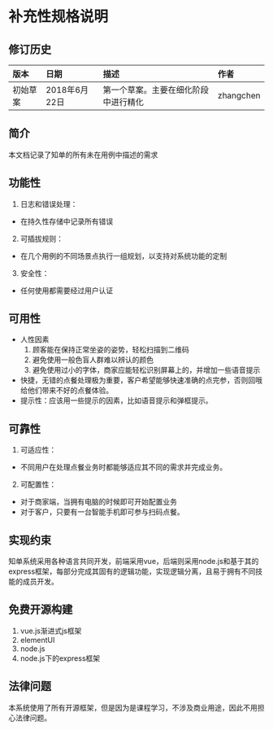 # 补充性规格说明

## 修订历史
| 版本 | 日期 | 描述 | 作者 |
| :---- |:----- | :------ | :----- |
| 初始草案 | 2018年6月22日 | 第一个草案。主要在细化阶段中进行精化 | zhangchen |

## 简介
本文档记录了知单的所有未在用例中描述的需求

## 功能性
1. 日志和错误处理：
- 在持久性存储中记录所有错误
2. 可插拔规则：
- 在几个用例的不同场景点执行一组规划，以支持对系统功能的定制
3. 安全性：
- 任何使用都需要经过用户认证

## 可用性
- 人性因素
    1. 顾客能在保持正常坐姿的姿势，轻松扫描到二维码
    2. 避免使用一般色盲人群难以辨认的颜色
    3. 避免使用过小的字体，商家应能轻松识别屏幕上的，并增加一些语音提示
- 快捷，无错的点餐处理极为重要，客户希望能够快速准确的点完参，否则回哦给他们带来不好的点餐体验。
- 提示性：应该用一些提示的因素，比如语音提示和弹框提示。


## 可靠性
1. 可适应性：
- 不同用户在处理点餐业务时都能够适应其不同的需求并完成业务。
2. 可配置性：
- 对于商家端，当拥有电脑的时候即可开始配置业务
- 对于客户，只要有一台智能手机即可参与扫码点餐。


## 实现约束
知单系统采用各种语言共同开发，前端采用vue，后端则采用node.js和基于其的express框架，每部分完成其固有的逻辑功能，实现逻辑分离，且易于拥有不同技能的成员开发。

## 免费开源构建
1. vue.js渐进式js框架
2. elementUI
3. node.js
4. node.js下的express框架


## 法律问题
本系统使用了所有开源框架，但是因为是课程学习，不涉及商业用途，因此不用担心法律问题。
